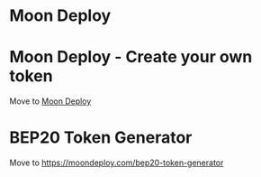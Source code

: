 # Moon Deploy
# Moon Deploy - Create your own token #
Move to [Moon Deploy](https://moondeploy.com/ "BEP20 Token Generator") 
# BEP20 Token Generator #
Move to https://moondeploy.com/bep20-token-generator
